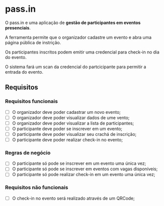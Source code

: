 # pass.in

O pass.in e uma aplicação de **gestão de participantes em eventos presenciais**.

A ferramenta permite que o organizador cadastre um evento e abra uma página pública de instrição. 

Os participantes inscritos podem emitir uma credencial para check-in no dia do evento. 

O sistema fará um scan da credencial do partcicipante para permitir a entrada do evento. 

## Requisitos 

### Requisitos funcionais 

- [ ] O organizador deve poder cadastrar um novo evento;
- [ ] O organizador deve poder visualizar dados de ume vento;
- [ ] O organizador deve poder visualizar a lista de participantes;
- [ ] O participante deve poder se inscrever em um evento;
- [ ] O participante deve poder visualizar seu crachá de inscrição;
- [ ] O participante deve poder realizar check-in no evento;

### Regras de negócio 

- [ ] O participante só pode se inscrever em um evento uma única vez;
- [ ] O participante só pode se inscrever em eventos com vagas disponíveis;
- [ ] O participante só pode realizar check-in em um evento uma única vez; 

### Requisitos não funcionais 

- [ ] O check-in no evento será realizado através de um QRCode;